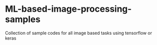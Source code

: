 # ML-based-image-processing-samples
Collection of sample codes for all image based tasks using tensorflow or keras

